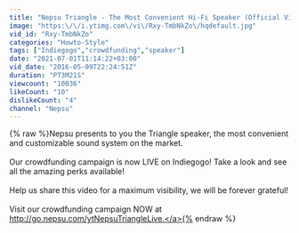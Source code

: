 ```yaml
---
title: "Nepsu Triangle - The Most Convenient Hi-Fi Speaker (Official Video)"
image: "https:\/\/i.ytimg.com\/vi\/Rxy-TmbNkZo\/hqdefault.jpg"
vid_id: "Rxy-TmbNkZo"
categories: "Howto-Style"
tags: ["Indiegogo","crowdfunding","speaker"]
date: "2021-07-01T11:14:22+03:00"
vid_date: "2016-05-09T22:24:51Z"
duration: "PT3M21S"
viewcount: "10036"
likeCount: "10"
dislikeCount: "4"
channel: "Nepsu"
---
```

{% raw %}Nepsu presents to you the Triangle speaker, the most convenient and customizable sound system on the market. <br /><br />Our crowdfunding campaign is now LIVE on Indiegogo! Take a look and see all the amazing perks available!<br /><br />Help us share this video for a maximum visibility, we will be forever grateful!<br /><br />Visit our crowdfunding campaign NOW at <a rel="nofollow" target="blank" href="http://go.nepsu.com/ytNepsuTriangleLive.">http://go.nepsu.com/ytNepsuTriangleLive.</a>{% endraw %}
